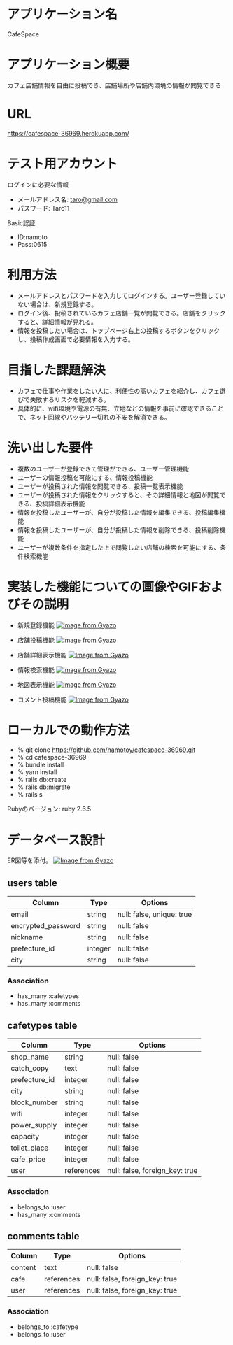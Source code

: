 # アプリケーション名
 CafeSpace 

# アプリケーション概要
 カフェ店舗情報を自由に投稿でき、店舗場所や店舗内環境の情報が閲覧できる

# URL
 https://cafespace-36969.herokuapp.com/

# テスト用アカウント	

ログインに必要な情報
- メールアドレス名: taro@gmail.com
- パスワード: Taro11

Basic認証
- ID:namoto
- Pass:0615

# 利用方法	
- メールアドレスとパスワードを入力してログインする。ユーザー登録していない場合は、新規登録する。
- ログイン後、投稿されているカフェ店舗一覧が閲覧できる。店舗をクリックすると、詳細情報が見れる。
- 情報を投稿したい場合は、トップページ右上の投稿するボタンをクリックし、投稿作成画面で必要情報を入力する。

# 目指した課題解決	
- カフェで仕事や作業をしたい人に、利便性の高いカフェを紹介し、カフェ選びで失敗するリスクを軽減する。
- 具体的に、wifi環境や電源の有無、立地などの情報を事前に確認できることで、ネット回線やバッテリー切れの不安を解消できる。

# 洗い出した要件	
- 複数のユーザーが登録できて管理ができる、ユーザー管理機能
- ユーザーの情報投稿を可能にする、情報投稿機能
- ユーザーが投稿された情報を閲覧できる、投稿一覧表示機能
- ユーザーが投稿された情報をクリックすると、その詳細情報と地図が閲覧できる、投稿詳細表示機能
- 情報を投稿したユーザーが、自分が投稿した情報を編集できる、投稿編集機能
- 情報を投稿したユーザーが、自分が投稿した情報を削除できる、投稿削除機能
- ユーザーが複数条件を指定した上で閲覧したい店舗の検索を可能にする、条件検索機能

# 実装した機能についての画像やGIFおよびその説明	

- 新規登録機能
[![Image from Gyazo](https://i.gyazo.com/c5b6b0c3b356b0b4e0962f743515c728.gif)](https://gyazo.com/c5b6b0c3b356b0b4e0962f743515c728)

- 店舗投稿機能
[![Image from Gyazo](https://i.gyazo.com/cd53571cc582d9618c98707fb25a5f08.gif)](https://gyazo.com/cd53571cc582d9618c98707fb25a5f08)

- 店舗詳細表示機能
[![Image from Gyazo](https://i.gyazo.com/9c14f14c86d702c596e8c4f4d9ad4644.gif)](https://gyazo.com/9c14f14c86d702c596e8c4f4d9ad4644)

- 情報検索機能
[![Image from Gyazo](https://i.gyazo.com/c31501f965d95ef9ef66e6f3777f74fc.gif)](https://gyazo.com/c31501f965d95ef9ef66e6f3777f74fc)

- 地図表示機能
[![Image from Gyazo](https://i.gyazo.com/58480503d2745dd866b462440dc9f865.gif)](https://gyazo.com/58480503d2745dd866b462440dc9f865)

- コメント投稿機能
[![Image from Gyazo](https://i.gyazo.com/7bccae573edce46ddadf88b630263f0d.gif)](https://gyazo.com/7bccae573edce46ddadf88b630263f0d)

# ローカルでの動作方法	

- % git clone https://github.com/namotoy/cafespace-36969.git
- % cd cafespace-36969
- % bundle install
- % yarn install
- % rails db:create
- % rails db:migrate
- % rails s  

 Rubyのバージョン: ruby 2.6.5

# データベース設計	
 ER図等を添付。
[![Image from Gyazo](https://i.gyazo.com/3e67088f5019055879cce5fb09185155.png)](https://gyazo.com/3e67088f5019055879cce5fb09185155)

## users table

| Column             | Type                | Options                   |
|--------------------|---------------------|---------------------------|
| email              | string              | null: false, unique: true |
| encrypted_password | string              | null: false               |
| nickname           | string              | null: false               |
| prefecture_id      | integer             | null: false               |
| city               | string              | null: false               |

### Association

* has_many :cafetypes
* has_many :comments

## cafetypes table

| Column             | Type       | Options                        |
|--------------------|------------|--------------------------------|
| shop_name          | string     | null: false                    |
| catch_copy         | text       | null: false                    |
| prefecture_id      | integer    | null: false                    |
| city               | string     | null: false                    |
| block_number       | string     | null: false                    |
| wifi               | integer    | null: false                    |
| power_supply       | integer    | null: false                    |
| capacity           | integer    | null: false                    |
| toilet_place       | integer    | null: false                    |
| cafe_price         | integer    | null: false                    |
| user               | references | null: false, foreign_key: true |

### Association

- belongs_to :user
- has_many :comments

## comments table

| Column      | Type       | Options                        |
|-------------|------------|--------------------------------|
| content     | text       | null: false                    |
| cafe        | references | null: false, foreign_key: true |
| user        | references | null: false, foreign_key: true |

### Association

- belongs_to :cafetype
- belongs_to :user


